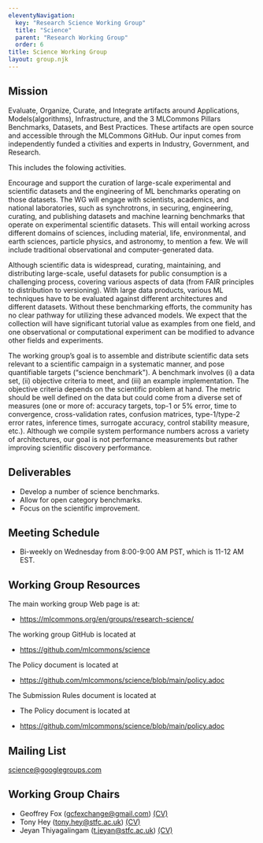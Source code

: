 ```yaml
---
eleventyNavigation:
  key: "Research Science Working Group"
  title: "Science"
  parent: "Research Working Group"
  order: 6
title: Science Working Group
layout: group.njk
---
```


## Mission

Evaluate, Organize, Curate, and Integrate artifacts around Applications, 
Models(algorithms), Infrastructure, and the 3 MLCommons Pillars Benchmarks, 
Datasets, and Best Practices. These artifacts are open source and accessible 
through the MLCommons GitHub. Our input comes from independently funded a
ctivities and experts in Industry, Government, and Research.

This includes the folowing activities.

Encourage and support the curation of large-scale experimental and
scientific datasets and the engineering of ML benchmarks operating on
those datasets. The WG will engage with scientists, academics,
and national laboratories, such as synchrotrons, in securing, engineering,
curating, and publishing datasets and machine learning benchmarks that
operate on experimental scientific datasets. This will entail working
across different domains of sciences, including material, life,
environmental, and earth sciences, particle physics, and astronomy, to
mention a few. We will include traditional observational and
computer-generated data.

Although scientific data is widespread, curating, maintaining, and
distributing large-scale, useful datasets for public consumption is a
challenging process, covering various aspects of data (from FAIR
principles to distribution to versioning). With large data products,
various ML techniques have to be evaluated against different
architectures and different datasets. Without these benchmarking
efforts, the community has no clear pathway for utilizing these
advanced models. We expect that the collection will have significant
tutorial value as examples from one field, and one observational or
computational experiment can be modified to advance other fields and
experiments.

The working group’s goal is to assemble and distribute scientific data
sets relevant to a scientific campaign in a systematic manner, and
pose quantifiable targets (“science benchmark"). A benchmark involves
(i) a data set, (ii) objective criteria to meet, and (iii) an example
implementation. The objective criteria depends on the scientific
problem at hand. The metric should be well defined on the data but
could come from a diverse set of measures (one or more of: accuracy
targets, top-1 or 5% error, time to convergence, cross-validation
rates, confusion matrices, type-1/type-2 error rates, inference times,
surrogate accuracy, control stability measure, etc.).  Although we compile system performance numbers across a variety of architectures, our goal is not performance measurements but rather improving scientific discovery performance.

## Deliverables

* Develop a number of science benchmarks.
* Allow for open category benchmarks.
* Focus on the scientific improvement.

## Meeting Schedule

* Bi-weekly on Wednesday from 8:00-9:00 AM PST, which is 11-12 AM EST.

## Working Group Resources

The main working group Web page is at: 

* <https://mlcommons.org/en/groups/research-science/>

The working group GitHub is located at 

* <https://github.com/mlcommons/science>

The Policy document is located at 

* <https://github.com/mlcommons/science/blob/main/policy.adoc>

The Submission Rules document is located at

* The Policy document is located at 

* <https://github.com/mlcommons/science/blob/main/policy.adoc>

## Mailing List

science@googlegroups.com

## Working Group Chairs

  * Geoffrey Fox (gcfexchange@gmail.com) [(CV)](https://engineering.virginia.edu/faculty/geoffrey-c-fox)
  * Tony Hey (tony.hey@stfc.ac.uk) [(CV)](https://www.scd.stfc.ac.uk/Pages/Tony-Hey.aspx)
  * Jeyan Thiyagalingam (t.jeyan@stfc.ac.uk) [(CV)](https://www.scd.stfc.ac.uk/Pages/sciml-profile-jeyan.aspx)

